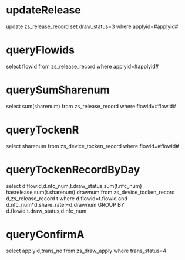 updateRelease
===
update zs_release_record set draw_status=3 where applyid=#applyid#

queryFlowids
===
select flowid from zs_release_record where applyid=#applyid#

querySumSharenum
===
select sum(sharenum) from zs_release_record where flowid=#flowid#

queryTockenR
===
select sharenum from zs_device_tocken_record where flowid=#flowid#


queryTockenRecordByDay
===
select d.flowid,d.nfc_num,t.draw_status,sum(t.nfc_num) hasrelease,sum(t.sharenum) drawnum from   zs_device_tocken_record d,zs_release_record  t where  d.flowid=t.flowid and  d.nfc_num*d.share_rate!=d.drawnum
GROUP BY  d.flowid,t.draw_status,d.nfc_num

queryConfirmA
===
select applyid,trans_no from zs_draw_apply where trans_status=4
